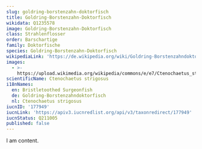 ```yaml
---
slug: goldring-borstenzahn-doktorfisch
title: Goldring-Borstenzahn-Doktorfisch
wikidata: Q1235578
image: Goldring-Borstenzahn-Doktorfisch
class: Strahlenflosser
order: Barschartige
family: Doktorfische
species: Goldring-Borstenzahn-Doktorfisch
wikipediaLink: 'https://de.wikipedia.org/wiki/Goldring-Borstenzahndoktorfisch'
images:
  - >-
    https://upload.wikimedia.org/wikipedia/commons/e/e7/Ctenochaetus_strigosus_1.jpg
scientificName: Ctenochaetus strigosus
i18nNames:
  en: Bristletoothed Surgeonfish
  de: Goldring-Borstenzahndoktorfisch
  nl: Ctenochaetus strigosus
iucnID: '177949'
iucnLink: 'https://apiv3.iucnredlist.org/api/v3/taxonredirect/177949'
iucnStatus: Q211005
published: false
---
```


I am content.
